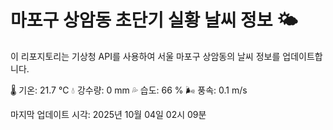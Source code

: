 
# 마포구 상암동 초단기 실황 날씨 정보 🌤️

이 리포지토리는 기상청 API를 사용하여 서울 마포구 상암동의 날씨 정보를 업데이트합니다. 

🌡️ 기온: 21.7 ℃
💧 강수량: 0 mm
💦 습도: 66 %
🌬️ 풍속: 0.1 m/s

마지막 업데이트 시각: 2025년 10월 04일 02시 09분    
